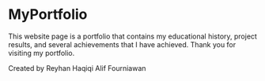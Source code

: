 # MyPortfolio

This website page is a portfolio that contains my educational history, project results, and several achievements that I have achieved. Thank you for visiting my portfolio.

Created by Reyhan Haqiqi Alif Fourniawan